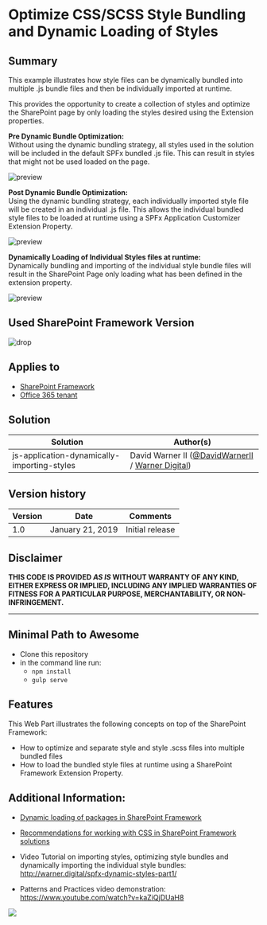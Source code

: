 # Optimize CSS/SCSS Style Bundling and Dynamic Loading of Styles

## Summary
This example illustrates how style files can be dynamically bundled into multiple .js bundle files and then be individually imported at runtime. 

This provides the opportunity to create a collection of styles and optimize the SharePoint page by only loading the styles desired using the Extension properties.

**Pre Dynamic Bundle Optimization:**<br>
Without using the dynamic bundling strategy, all styles used in the solution will be included in the default SPFx bundled .js file. This can result in styles that might not be used loaded on the page.<p>
![preview](./assets/PreBundling.png)

**Post Dynamic Bundle Optimization:**<br>
Using the dynamic bundling strategy, each individually imported style file will be created in an individual .js file. This allows the individual bundled style files to be loaded at runtime using a SPFx Application Customizer Extension Property.<p>
![preview](./assets/PostBundling.png)

**Dynamically Loading of Individual Styles files at runtime:**<br>
Dynamically bundling and importing of the individual style bundle files will result in the SharePoint Page only loading what has been defined in the extension property.<p>
![preview](./assets/DynamicImportingResultsInBrwoser.png)


## Used SharePoint Framework Version 
![drop](https://img.shields.io/badge/drop-1.7.1-orange.svg)

## Applies to

* [SharePoint Framework](https:/dev.office.com/sharepoint)
* [Office 365 tenant](https://dev.office.com/sharepoint/docs/spfx/set-up-your-development-environment)


## Solution

Solution|Author(s)
--------|---------
js-application-dynamically-importing-styles | David Warner II ([@DavidWarnerII](https://twitter.com/davidwarnerii) / [Warner Digital](http://warner.digital))

## Version history

Version|Date|Comments
-------|----|--------
1.0|January 21, 2019|Initial release

## Disclaimer
**THIS CODE IS PROVIDED *AS IS* WITHOUT WARRANTY OF ANY KIND, EITHER EXPRESS OR IMPLIED, INCLUDING ANY IMPLIED WARRANTIES OF FITNESS FOR A PARTICULAR PURPOSE, MERCHANTABILITY, OR NON-INFRINGEMENT.**

---

## Minimal Path to Awesome

- Clone this repository
- in the command line run:
  - `npm install`
  - `gulp serve`



## Features
This Web Part illustrates the following concepts on top of the SharePoint Framework:

- How to optimize and separate style and style .scss files into multiple bundled files
- How to load the bundled style files at runtime using a SharePoint Framework Extension Property.

## Additional Information:
- [Dynamic loading of packages in SharePoint Framework](https://docs.microsoft.com/en-us/sharepoint/dev/spfx/dynamic-loading)

- [Recommendations for working with CSS in SharePoint Framework solutions](https://docs.microsoft.com/en-us/sharepoint/dev/spfx/css-recommendations)

- Video Tutorial on importing styles, optimizing style bundles and dynamically importing the individual style bundles:<br>http://warner.digital/spfx-dynamic-styles-part1/ 

- Patterns and Practices video demonstration:<br>
https://www.youtube.com/watch?v=kaZiQjDUaH8

<img src="https://pnptelemetry.azurewebsites.net/sp-dev-fx-extensions/samples/js-application-dynamically-importing-styles/readme-template" />
